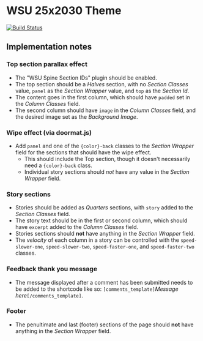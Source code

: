 # WSU 25x2030 Theme

[![Build Status](https://travis-ci.org/washingtonstateuniversity/WSU-25x2030-Theme.svg?branch=master)](https://travis-ci.org/washingtonstateuniversity/WSU-25x2030-Theme)

## Implementation notes

### Top section parallax effect

* The "WSU Spine Section IDs" plugin should be enabled.
* The top section should be a _Halves_ section, with no _Section Classes_ value, `panel` as the _Section Wrapper_ value, and `top` as the _Section Id_.
* The content goes in the first column, which should have `padded` set in the _Column Classes_ field.
* The second column should have `image` in the _Column Classes_ field, and the desired image set as the _Background Image_.

### Wipe effect (via doormat.js)

* Add `panel` and one of the `{color}-back` classes to the _Section Wrapper_ field for the sections that should have the wipe effect.
  * This should include the Top section, though it doesn't necessarily need a `{color}-back` class.
  * Individual story sections should _not_ have any value in the _Section Wrapper_ field.

### Story sections

* Stories should be added as _Quarters_ sections, with `story` added to the  _Section Classes_ field.
* The story text should be in the first or second column, which should have `excerpt` added to the _Column Classes_ field.
* Stories sections should **not** have anything in the _Section Wrapper_ field.
* The *velocity* of each column in a story can be controlled with the `speed-slower-one`, `speed-slower-two`, `speed-faster-one`, and `speed-faster-two` classes.

### Feedback thank you message

* The message displayed after a comment has been submitted needs to be added to the shortcode like so: `[comments_template]`_Message here_`[/comments_template]`.

### Footer

* The penultimate and last (footer) sections of the page should **not** have anything in the _Section Wrapper_ field.
